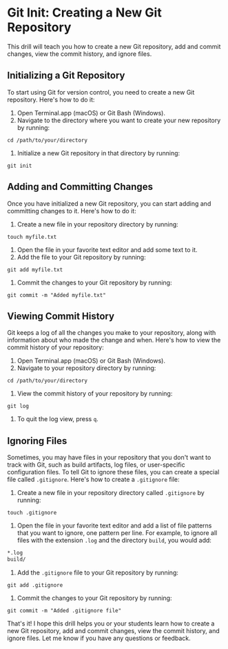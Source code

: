 # Git Init: Creating a New Git Repository

This drill will teach you how to create a new Git repository, add and commit changes, view the commit history, and ignore files.

## Initializing a Git Repository

To start using Git for version control, you need to create a new Git repository. Here's how to do it:

1. Open Terminal.app (macOS) or Git Bash (Windows).
2. Navigate to the directory where you want to create your new repository by running:

`cd /path/to/your/directory`

1. Initialize a new Git repository in that directory by running:

`git init`

## Adding and Committing Changes

Once you have initialized a new Git repository, you can start adding and committing changes to it. Here's how to do it:

1. Create a new file in your repository directory by running:

`touch myfile.txt`

1. Open the file in your favorite text editor and add some text to it.
2. Add the file to your Git repository by running:

`git add myfile.txt`

1. Commit the changes to your Git repository by running:

`git commit -m "Added myfile.txt"`

## Viewing Commit History

Git keeps a log of all the changes you make to your repository, along with information about who made the change and when. Here's how to view the commit history of your repository:

1. Open Terminal.app (macOS) or Git Bash (Windows).
2. Navigate to your repository directory by running:

`cd /path/to/your/directory`

1. View the commit history of your repository by running:

`git log`

1. To quit the log view, press `q`.

## Ignoring Files

Sometimes, you may have files in your repository that you don't want to track with Git, such as build artifacts, log files, or user-specific configuration files. To tell Git to ignore these files, you can create a special file called `.gitignore`. Here's how to create a `.gitignore` file:

1. Create a new file in your repository directory called `.gitignore` by running:

`touch .gitignore`

1. Open the file in your favorite text editor and add a list of file patterns that you want to ignore, one pattern per line. For example, to ignore all files with the extension `.log` and the directory `build`, you would add:

```bash
*.log
build/
```

1. Add the `.gitignore` file to your Git repository by running:

`git add .gitignore`

1. Commit the changes to your Git repository by running:

`git commit -m "Added .gitignore file"`

That's it! I hope this drill helps you or your students learn how to create a new Git repository, add and commit changes, view the commit history, and ignore files. Let me know if you have any questions or feedback.
